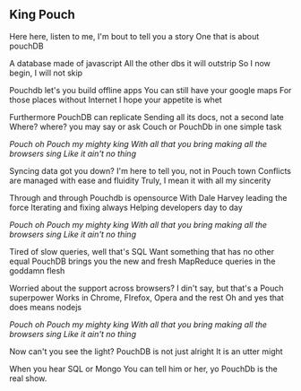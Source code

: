 King Pouch
----------

Here here, listen to me,
I'm bout to tell you a story
One that is about pouchDB

A database made of javascript
All the other dbs it will outstrip
So I now begin, I will not skip

Pouchdb let's you build offline apps
You can still have your google maps
For those places without Internet
I hope your appetite is whet

Furthermore PouchDB can replicate
Sending all its docs, not a second late
Where? where? you may say or ask
Couch or PouchDb in one simple task

*Pouch oh Pouch my mighty king
With all that you bring
making all the browsers sing
Like it ain't no thing*

Syncing data got you down?
I'm here to tell you, not in Pouch town
Conflicts are managed with ease and fluidity
Truly, I mean it with all my sincerity

Through and through Pouchdb is opensource
With Dale Harvey leading the force
Iterating and fixing always
Helping developers day to day

*Pouch oh Pouch my mighty king
With all that you bring
making all the browsers sing
Like it ain't no thing*

Tired of slow queries, well that's SQL
Want something that has no other equal
PouchDB brings you the new and fresh
MapReduce queries in the goddamn flesh

Worried about the support across browsers?
I din't say, but that's a Pouch superpower
Works in Chrome, FIrefox, Opera and the rest
Oh and yes that does means nodejs

*Pouch oh Pouch my mighty king
With all that you bring
making all the browsers sing
Like it ain't no thing*

Now can't you see the light?
PouchDB is not just alright
It is an utter might

When you hear SQL or Mongo
You can tell him or her, yo
PouchDb is the real show.
